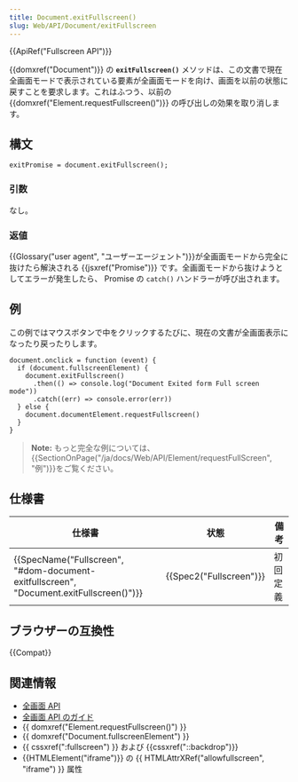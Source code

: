 ```yaml
---
title: Document.exitFullscreen()
slug: Web/API/Document/exitFullscreen
---
```

{{ApiRef("Fullscreen API")}}

{{domxref("Document")}} の **`exitFullscreen()`** メソッドは、この文書で現在全画面モードで表示されている要素が全画面モードを向け、画面を以前の状態に戻すことを要求します。これはふつう、以前の {{domxref("Element.requestFullscreen()")}} の呼び出しの効果を取り消します。

## 構文

```
exitPromise = document.exitFullscreen();
```

### 引数

なし。

### 返値

{{Glossary("user agent", "ユーザーエージェント")}}が全画面モードから完全に抜けたら解決される {{jsxref("Promise")}} です。全画面モードから抜けようとしてエラーが発生したら、 Promise の `catch()` ハンドラーが呼び出されます。

## 例

この例ではマウスボタンで中をクリックするたびに、現在の文書が全画面表示になったり戻ったりします。

```
document.onclick = function (event) {
  if (document.fullscreenElement) {
    document.exitFullscreen()
      .then(() => console.log("Document Exited form Full screen mode"))
      .catch((err) => console.error(err))
  } else {
    document.documentElement.requestFullscreen()
  }
}
```

> **Note:** もっと完全な例については、{{SectionOnPage("/ja/docs/Web/API/Element/requestFullScreen", "例")}}をご覧ください。

## 仕様書

| 仕様書                                                                                                               | 状態                             | 備考     |
| -------------------------------------------------------------------------------------------------------------------- | -------------------------------- | -------- |
| {{SpecName("Fullscreen", "#dom-document-exitfullscreen", "Document.exitFullscreen()")}} | {{Spec2("Fullscreen")}} | 初回定義 |

## ブラウザーの互換性

{{Compat}}

## 関連情報

- [全画面 API](/ja/docs/Web/API/Fullscreen_API)
- [全画面 API のガイド](/ja/docs/Web/API/Fullscreen_API/Guide)
- {{ domxref("Element.requestFullscreen()") }}
- {{ domxref("Document.fullscreenElement") }}
- {{ cssxref(":fullscreen") }} および {{cssxref("::backdrop")}}
- {{HTMLElement("iframe")}} の {{ HTMLAttrXRef("allowfullscreen", "iframe") }} 属性
